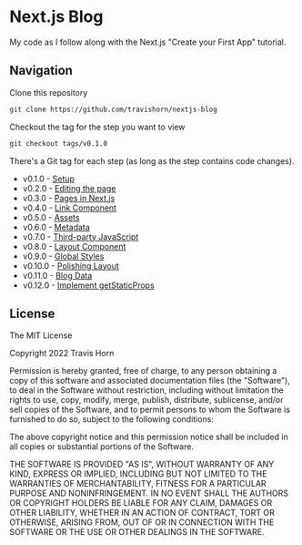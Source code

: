 # Next.js Blog

My code as I follow along with the Next.js "Create your First App" tutorial.

## Navigation

Clone this repository

```bash
git clone https://github.com/travishorn/nextjs-blog
```

Checkout the tag for the step you want to view

```bash
git checkout tags/v0.1.0
```

There's a Git tag for each step (as long as the step contains code changes).

- v0.1.0 - [Setup](https://nextjs.org/learn/basics/create-nextjs-app/setup)
- v0.2.0 - [Editing the page](https://nextjs.org/learn/basics/create-nextjs-app/editing-the-page)
- v0.3.0 - [Pages in Next.js](https://nextjs.org/learn/basics/navigate-between-pages/pages-in-nextjs)
- v0.4.0 - [Link Component](https://nextjs.org/learn/basics/navigate-between-pages/link-component)
- v0.5.0 - [Assets](https://nextjs.org/learn/basics/assets-metadata-css/assets)
- v0.6.0 - [Metadata](https://nextjs.org/learn/basics/assets-metadata-css/metadata)
- v0.7.0 - [Third-party JavaScript](https://nextjs.org/learn/basics/assets-metadata-css/third-party-javascript)
- v0.8.0 - [Layout Component](https://nextjs.org/learn/basics/assets-metadata-css/layout-component)
- v0.9.0 - [Global Styles](https://nextjs.org/learn/basics/assets-metadata-css/global-styles)
- v0.10.0 - [Polishing Layout](https://nextjs.org/learn/basics/assets-metadata-css/polishing-layout)
- v0.11.0 - [Blog Data](https://nextjs.org/learn/basics/data-fetching/blog-data)
- v0.12.0 - [Implement getStaticProps](https://nextjs.org/learn/basics/data-fetching/implement-getstaticprops)

## License

The MIT License

Copyright 2022 Travis Horn

Permission is hereby granted, free of charge, to any person obtaining a copy of
this software and associated documentation files (the "Software"), to deal in
the Software without restriction, including without limitation the rights to
use, copy, modify, merge, publish, distribute, sublicense, and/or sell copies of
the Software, and to permit persons to whom the Software is furnished to do so,
subject to the following conditions:

The above copyright notice and this permission notice shall be included in all
copies or substantial portions of the Software.

THE SOFTWARE IS PROVIDED "AS IS", WITHOUT WARRANTY OF ANY KIND, EXPRESS OR
IMPLIED, INCLUDING BUT NOT LIMITED TO THE WARRANTIES OF MERCHANTABILITY, FITNESS
FOR A PARTICULAR PURPOSE AND NONINFRINGEMENT. IN NO EVENT SHALL THE AUTHORS OR
COPYRIGHT HOLDERS BE LIABLE FOR ANY CLAIM, DAMAGES OR OTHER LIABILITY, WHETHER
IN AN ACTION OF CONTRACT, TORT OR OTHERWISE, ARISING FROM, OUT OF OR IN
CONNECTION WITH THE SOFTWARE OR THE USE OR OTHER DEALINGS IN THE SOFTWARE.
